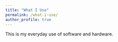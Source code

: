 ```yaml
---
title: "What I Use"
permalink: /what-i-use/
author_profile: true
---
```


This is my everyday use of software and hardware.

